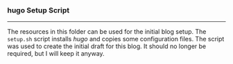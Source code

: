 ### hugo Setup Script

----

The resources in this folder can be used for the initial blog setup. The ``setup.sh``
script installs *hugo* and copies some configuration files. The script was used to
create the initial draft for this blog. It should no longer be required, but I will
keep it anyway.
